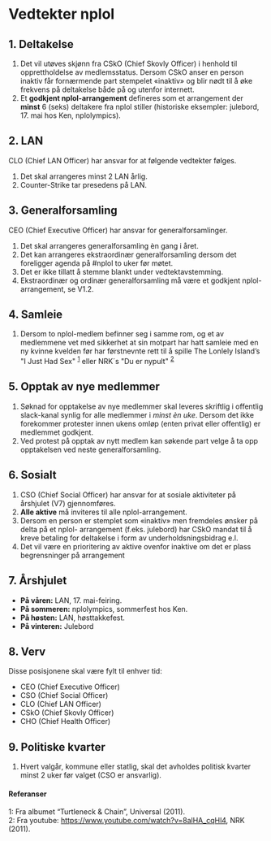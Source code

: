 # Vedtekter nplol

## 1. Deltakelse

1.  Det vil utøves skjønn fra CSkO (Chief Skovly Officer) i henhold til
    opprettholdelse av medlemsstatus. Dersom CSkO anser en person inaktiv får fornærmende part
    stempelet «inaktiv» og blir nødt til å øke frekvens på deltakelse både på og utenfor internett.
2.  Et **godkjent nplol-arrangement** defineres som et arrangement der **minst** 6 (seks)
    deltakere fra nplol stiller (historiske eksempler: julebord, 17. mai hos Ken, nplolympics).

## 2. LAN

CLO (Chief LAN Officer) har ansvar for at følgende vedtekter følges.

1. Det skal arrangeres minst 2 LAN årlig.
2. Counter-Strike tar presedens på LAN.

## 3. Generalforsamling

CEO (Chief Executive Officer) har ansvar for generalforsamlinger.

1. Det skal arrangeres generalforsamling èn gang i året.
2. Det kan arrangeres ekstraordinær generalforsamling
   dersom det foreligger agenda på #nplol to uker før
   møtet.
3. Det er ikke tillatt å stemme blankt under vedtektavstemming.
4. Ekstraordinær og ordinær generalforsamling må være et godkjent nplol-arrangement, se V1.2.

## 4. Samleie

1.  Dersom to nplol-medlem befinner seg i samme rom, og et av medlemmene vet med sikkerhet at
    sin motpart har hatt samleie med en ny kvinne kvelden før har førstnevnte rett til å spille
    The Lonlely Island’s "I Just Had Sex" <sup>[1](#songref)</sup> eller NRK´s "Du er nypult" <sup>[2](#songref2)</sup>

## 5. Opptak av nye medlemmer

1.  Søknad for opptakelse av nye medlemmer skal leveres skriftlig i offentlig slack-kanal synlig
    for alle medlemmer i _minst èn uke_. Dersom det ikke forekommer protester innen ukens omløp
    (enten privat eller offentlig) er medlemmet godkjent.
2.  Ved protest på opptak av nytt medlem kan søkende part velge å ta opp opptakelsen ved neste
    generalforsamling.

## 6. Sosialt

1.  CSO (Chief Social Officer) har ansvar for at sosiale aktiviteter på årshjulet (V7)
    gjennomføres.
2.  **Alle aktive** må inviteres til alle nplol-arrangement.
3.  Dersom en person er stemplet som «inaktiv» men fremdeles ønsker på delta på et nplol-
    arrangement (f.eks. julebord) har CSkO mandat til å kreve betaling for deltakelse i form
    av underholdsningsbidrag e.l.
4.  Det vil være en prioritering av aktive ovenfor inaktive om det er plass begrensninger på arrangement

## 7. Årshjulet

- **På våren:** LAN, 17. mai-feiring.
- **På sommeren:** nplolympics, sommerfest hos Ken.
- **På høsten:** LAN, høsttakkefest.
- **På vinteren:** Julebord

## 8. Verv

Disse posisjonene skal være fylt til enhver tid:

- CEO (Chief Executive Officer)
- CSO (Chief Social Officer)
- CLO (Chief LAN Officer)
- CSkO (Chief Skovly Officer)
- CHO (Chief Health Officer)

## 9. Politiske kvarter

1.  Hvert valgår, kommune eller statlig, skal det avholdes politisk kvarter minst 2 uker
    før valget (CSO er ansvarlig).

#### Referanser

<a name="songref">1</a>: Fra albumet “Turtleneck & Chain”, Universal (2011).  
<a name="songref2">2</a>: Fra youtube: https://www.youtube.com/watch?v=8alHA_cqHl4, NRK (2011).
